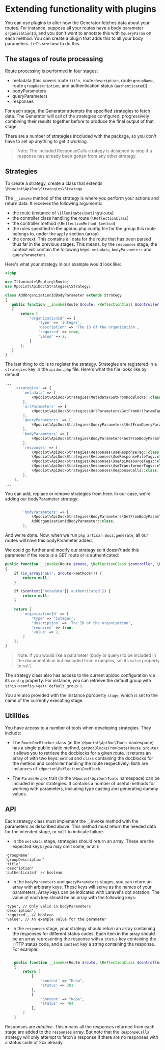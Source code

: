# Extending functionality with plugins
You can use plugins to alter how the Generator fetches data about your routes. For instance, suppose all your routes have a body parameter `organizationId`, and you don't want to annotate this with `@queryParam` on each method. You can create a plugin that adds this to all your body parameters. Let's see how to do this.

## The stages of route processing
Route processing is performed in four stages:
- metadata (this covers route `title`, route `description`, route `groupName`, route `groupDescription`, and authentication status (`authenticated`))
- bodyParameters
- queryParameters
- responses

For each stage, the Generator attempts the specified strategies to fetch data. The Generator will call of the strategies configured, progressively combining their results together before to produce the final output of that stage.

There are a number of strategies inccluded with the package, so you don't have to set up anything to get it working.

> Note: The included ResponseCalls strategy is designed to stop if a response has already been gotten from any other strategy.

## Strategies
To create a strategy, create a class that extends `\Mpociot\ApiDoc\Strategies\Strategy`.

The `__invoke` method of the strategy is where you perform your actions and return data. It receives the following arguments:
- the route (instance of `\Illuminate\Routing\Route`)
- the controller class handling the route (`\ReflectionClass`)
- the controller method (`\ReflectionMethod $method`)
 - the rules specified in the apidoc.php config file for the group this route belongs to, under the `apply` section (array)
 - the context. This contains all data for the route that has been parsed thus far in the previous stages. This means, by the `responses` stage, the context will contain the following keys: `metadata`, `bodyParameters` and `queryParameters`.
 
 Here's what your strategy in our example would look like:
 
 ```php
<?php

use Illuminate\Routing\Route;
use Mpociot\ApiDoc\Strategies\Strategy;

class AddOrganizationIdBodyParameter extends Strategy
{
    public function __invoke(Route $route, \ReflectionClass $controller, \ReflectionMethod $method, array $routeRules, array $context = [])
    {
        return [
            'organizationId' => [
                'type' => 'integer',
                'description' => 'The ID of the organization', 
                'required' => true, 
                'value' => 2,
            ]
        ];
    }
}
```

The last thing to do is to register the strategy. Strategies are registered in a `strategies` key in the `apidoc.php` file. Here's what the file looks like by default:

```php
...
    'strategies' => [
        'metadata' => [
            \Mpociot\ApiDoc\Strategies\Metadata\GetFromDocBlocks::class,
        ],
        'urlParameters' => [
            \Mpociot\ApiDoc\Strategies\UrlParameters\GetFromUrlParamTag::class,
        ],
        'queryParameters' => [
            \Mpociot\ApiDoc\Strategies\QueryParameters\GetFromQueryParamTag::class,
        ],
        'bodyParameters' => [
            \Mpociot\ApiDoc\Strategies\BodyParameters\GetFromBodyParamTag::class,
        ],
        'responses' => [
            \Mpociot\ApiDoc\Strategies\Responses\UseResponseTag::class,
            \Mpociot\ApiDoc\Strategies\Responses\UseResponseFileTag::class,
            \Mpociot\ApiDoc\Strategies\Responses\UseApiResourceTags::class,
            \Mpociot\ApiDoc\Strategies\Responses\UseTransformerTags::class,
            \Mpociot\ApiDoc\Strategies\Responses\ResponseCalls::class,
        ],
    ],
...
```

You can add, replace or remove strategies from here. In our case, we're adding our bodyParameter strategy:

```php

        'bodyParameters' => [
            \Mpociot\ApiDoc\Strategies\BodyParameters\GetFromBodyParamTag::class,
            AddOrganizationIdBodyParameter::class,
        ],
```

And we're done. Now, when we run `php artisan docs:generate`, all our routes will have this bodyParameter added.


We could go further and modify our strategy so it doesn't add this parameter if the route is a GET route or is authenticated:

```php
public function __invoke(Route $route, \ReflectionClass $controller, \ReflectionMethod $method, array $routeRules, array $context = [])
{
    if (in_array('GET', $route->methods()) {
        return null;
    }

    if ($context['metadata']['authenticated']) {
        return null;
    }

    return [
        'organizationId' => [
            'type' => 'integer',
            'description' => 'The ID of the organization', 
            'required' => true, 
            'value' => 2,
        ]
    ];
}
```

> Note: If you would like a parameter (body or query) to be included in the documentation but excluded from examples, set its `value` property to `null`.

The strategy class also has access to the current apidoc configuration via its `config` property. For instance, you can retrieve the default group with `$this->config->get('default_group')`.

You are also provided with the instance pproperty `stage`, which is set to the name of the currently executing stage.


## Utilities
You have access to a number of tools when developing strategies. They include:

- The `RouteDocBlocker` class (in the `\Mpociot\ApiDoc\Tools` namespace) has a single public static method, `getDocBlocksFromRoute(Route $route)`. It allows you to retrieve the docblocks for a given route. It returns an array of with two keys: `method` and `class` containing the docblocks for the method and controller handling the route respectively. Both are instances of `\Mpociot\Reflection\DocBlock`.

- The `ParamsHelper` trait (in the `\Mpociot\ApiDoc\Tools` namespace) can be included in your strategies. It contains a number of useful methods for working with parameters, including type casting and generating dummy values.

## API
Each strategy class must implement the __invoke method with the parameters as described above. This method must return the needed data for the intended stage, or `null` to indicate failure.
- In the `metadata` stage, strategies should return an array. These are the expected keys (you may omit some, or all):

```
'groupName'
'groupDescription'
'title'
'description'
'authenticated' // boolean
```

- In the `bodyParameters` and `queryParameters` stages, you can return an array with arbitrary keys. These keys will serve as the names of your parameters. Array keys can be indicated with Laravel's dot notation. The value of each key should be an array with the following keys:

```
'type', // Only valid in bodyParameters
'description', 
'required', // boolean
'value', // An example value for the parameter
```
- In the `responses` stage, your strategy should return an array containing the responses for different status codes. Each item in the array should be an array representing the response with a `status` key containing the HTTP status code, and a `content` key a string containing the response. For example:

```php

    public function __invoke(Route $route, \ReflectionClass $controller, \ReflectionMethod $method, array $routeRules, array $context = [])
    {
        return [
            [
                'content' => "Haha",
                'status' => 201
            ],
            [
                'content' => "Nope",
                'status' => 404
            ],
        ]
    }
```

Responses are _additive_. This means all the responses returned from each stage are added to the `responses` array. But note that the `ResponseCalls` strategy will only attempt to fetch a response if there are no responses with a status code of 2xx already.
